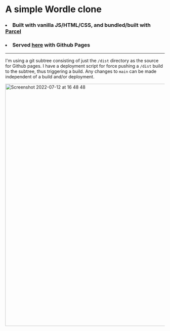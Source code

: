 # A simple Wordle clone
### <li>Built with vanilla JS/HTML/CSS, and bundled/built with <a href="https://parceljs.org/">Parcel</a></li>
### <li> Served <a href="https://barneyloosemore.github.io/wordle-clone">here</a> with Github Pages</li>
---
I'm using a git subtree consisting of just the `/dist` directory as the source for Github pages. I have a deployment script for force pushing a `/dist` build to the subtree, thus triggering a build. Any changes to `main` can be made independent of a build and/or deployment.

<img width="767" alt="Screenshot 2022-07-12 at 16 48 48" src="https://user-images.githubusercontent.com/40725451/178518830-83d48756-3376-40d6-99c1-85935fd3640c.png">
